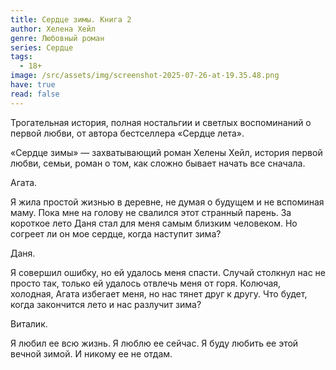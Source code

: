 ```yaml
---
title: Сердце зимы. Книга 2
author: Хелена Хейл
genre: Любовный роман
series: Сердце
tags:
  - 18+
image: /src/assets/img/screenshot-2025-07-26-at-19.35.48.png
have: true
read: false
---
```

Трогательная история, полная ностальгии и светлых воспоминаний о первой любви, от автора бестселлера «Сердце лета».

«Сердце зимы» — захватывающий роман Хелены Хейл, история первой любви, семьи, роман о том, как сложно бывает начать все сначала.

Агата. 

Я жила простой жизнью в деревне, не думая о будущем и не вспоминая маму. Пока мне на голову не свалился этот странный парень. За короткое лето Даня стал для меня самым близким человеком. Но согреет ли он мое сердце, когда наступит зима?

Даня.

 Я совершил ошибку, но ей удалось меня спасти. Случай столкнул нас не просто так, только ей удалось отвлечь меня от горя. Колючая, холодная, Агата избегает меня, но нас тянет друг к другу. Что будет, когда закончится лето и нас разлучит зима?

Виталик. 

Я любил ее всю жизнь. Я люблю ее сейчас. Я буду любить ее этой вечной зимой. И никому ее не отдам.
